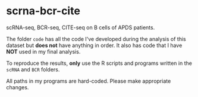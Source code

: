 # scrna-bcr-cite
scRNA-seq, BCR-seq, CITE-seq on B cells of APDS patients.

The folder `code` has all the code I've developed during the analysis of this dataset but **does not** have anything in order. It also has code that I have **NOT** used in my final analysis.

To reproduce the results, **only** use the R scripts and programs written in the `scRNA` and `BCR` folders.

All paths in my programs are hard-coded. Please make appropriate changes.

